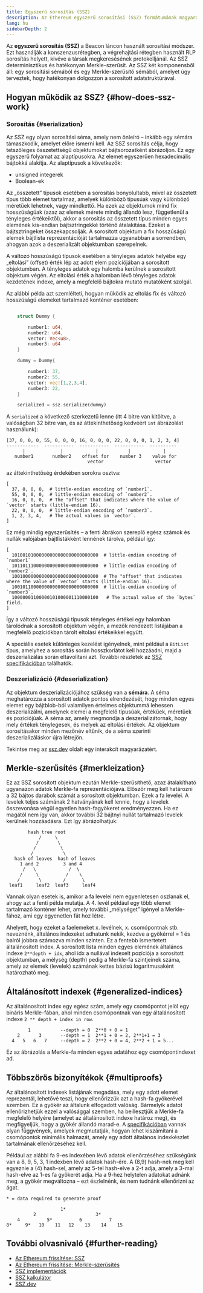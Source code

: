 ```yaml
---
title: Egyszerű sorosítás (SSZ)
description: Az Ethereum egyszerű sorosítási (SSZ) formátumának magyarázata.
lang: hu
sidebarDepth: 2
---
```


Az **egyszerű sorosítás (SSZ)** a Beacon láncon használt sorosítási módszer. Ezt használják a konszenzusrétegben, a végrehajtási rétegben használt RLP sorosítás helyett, kivéve a társak megkeresésének protokolljánál. Az SSZ determinisztikus és hatékonyan Merkle-szerűsít. Az SSZ két komponensből áll: egy sorosítási sémából és egy Merkle-szerűsítő sémából, amelyet úgy terveztek, hogy hatékonyan dolgozzon a sorosított adatstruktúrával.

## Hogyan működik az SSZ? {#how-does-ssz-work}

### Sorosítás {#serialization}

Az SSZ egy olyan sorosítási séma, amely nem önleíró – inkább egy sémára támaszkodik, amelyet előre ismerni kell. Az SSZ sorosítás célja, hogy tetszőleges összetettségű objektumokat bájtsorozatként ábrázoljon. Ez egy egyszerű folyamat az alaptípusokra. Az elemet egyszerűen hexadecimális bájtokká alakítja. Az alaptípusok a következők:

- unsigned integerek
- Boolean-ek

Az „összetett” típusok esetében a sorosítás bonyolultabb, mivel az összetett típus több elemet tartalmaz, amelyek különböző típusúak vagy különböző méretűek lehetnek, vagy mindkettő. Ha ezek az objektumok mind fix hosszúságúak (azaz az elemek mérete mindig állandó lesz, függetlenül a tényleges értékeiktől), akkor a sorosítás az összetett típus minden egyes elemének kis-endian bájtsztringekké történő átalakítása. Ezeket a bájtsztringeket összekapcsolják. A sorosított objektum a fix hosszúságú elemek bájtlista reprezentációját tartalmazza ugyanabban a sorrendben, ahogyan azok a deszerializált objektumban szerepelnek.

A változó hosszúságú típusok esetében a tényleges adatok helyébe egy „eltolási” (offset) érték lép az adott elem pozíciójában a sorosított objektumban. A tényleges adatok egy halomba kerülnek a sorosított objektum végén. Az eltolási érték a halomban lévő tényleges adatok kezdetének indexe, amely a megfelelő bájtokra mutató mutatóként szolgál.

Az alábbi példa azt szemlélteti, hogyan működik az eltolás fix és változó hosszúságú elemeket tartalmazó konténer esetében:

```Rust

    struct Dummy {

        number1: u64,
        number2: u64,
        vector: Vec<u8>,
        number3: u64
    }

    dummy = Dummy{

        number1: 37,
        number2: 55,
        vector: vec![1,2,3,4],
        number3: 22,
    }

    serialized = ssz.serialize(dummy)

```

A `serialized` a következő szerkezetű lenne (itt 4 bitre van kitöltve, a valóságban 32 bitre van, és az áttekinthetőség kedvéért `int` ábrázolást használunk):

```
[37, 0, 0, 0, 55, 0, 0, 0, 16, 0, 0, 0, 22, 0, 0, 0, 1, 2, 3, 4]
------------  -----------  -----------  -----------  ----------
      |             |            |           |            |
   number1       number2    offset for    number 3    value for
                              vector                   vector

```

az áttekinthetőség érdekében sorokra osztva:

```
[
  37, 0, 0, 0,  # little-endian encoding of `number1`.
  55, 0, 0, 0,  # little-endian encoding of `number2`.
  16, 0, 0, 0,  # The "offset" that indicates where the value of `vector` starts (little-endian 16).
  22, 0, 0, 0,  # little-endian encoding of `number3`.
  1, 2, 3, 4,   # The actual values in `vector`.
]
```

Ez még mindig egyszerűsítés – a fenti ábrákon szereplő egész számok és nullák valójában bájtlistákként lennének tárolva, például így:

```
[
  10100101000000000000000000000000  # little-endian encoding of `number1`
  10110111000000000000000000000000  # little-endian encoding of `number2`.
  10010000000000000000000000000000  # The "offset" that indicates where the value of `vector` starts (little-endian 16).
  10010110000000000000000000000000  # little-endian encoding of `number3`.
  10000001100000101000001110000100   # The actual value of the `bytes` field.
]
```

Így a változó hosszúságú típusok tényleges értékei egy halomban tárolódnak a sorosított objektum végén, a mezők rendezett listájában a megfelelő pozíciókban tárolt eltolási értékeikkel együtt.

A speciális esetek különleges kezelést igényelnek, mint például a `BitList` típus, amelyhez a sorosítás során hosszkorlátot kell hozzáadni, majd a deszerializálás során eltávolítani azt. További részletek az [SSZ specifikációban](https://github.com/ethereum/consensus-specs/blob/dev/ssz/simple-serialize.md) találhatók.

### Deszerializáció {#deserialization}

Az objektum deszerializációjához szükség van a <b>sémára</b>. A séma meghatározza a sorosított adatok pontos elrendezését, hogy minden egyes elemet egy bájtblob-ból valamilyen értelmes objektummá lehessen deszerializálni, amelynek elemei a megfelelő típusúak, értékűek, méretűek és pozíciójúak. A séma az, amely megmondja a deszerializátornak, hogy mely értékek ténylegesek, és melyek az eltolási értékek. Az objektum sorosításakor minden mezőnév eltűnik, de a séma szerinti deszerializáláskor újra létrejön.

Tekintse meg az [ssz.dev](https://www.ssz.dev/overview) oldalt egy interakcít magyarázatért.

## Merkle-szerűsítés {#merkleization}

Ez az SSZ sorosított objektum ezután Merkle-szerűsíthető, azaz átalakítható ugyanazon adatok Merkle-fa reprezentációjává. Először meg kell határozni a 32 bájtos darabok számát a sorosított objektumban. Ezek a fa levelei. A levelek teljes számának 2 hatványának kell lennie, hogy a levelek összevonása végül egyetlen hash-fagyökeret eredményezzen. Ha ez magától nem így van, akkor további 32 bájtnyi nullát tartalmazó levelek kerülnek hozzáadásra. Ezt így ábrázolhatjuk:

```
        hash tree root
            /     \
           /       \
          /         \
         /           \
   hash of leaves  hash of leaves
     1 and 2         3 and 4
      /   \            /  \
     /     \          /    \
    /       \        /      \
 leaf1     leaf2  leaf3     leaf4
```

Vannak olyan esetek is, amikor a fa levelei nem egyenletesen oszlanak el, ahogy azt a fenti példa mutatja. A 4. levél például egy több elemet tartalmazó konténer lehet, amely további „mélységet” igényel a Merkle-fához, ami egy egyenetlen fát hoz létre.

Ahelyett, hogy ezeket a faelemeket x. levélnek, x. csomópontnak stb. neveznénk, általános indexeket adhatunk nekik, kezdve a gyökérrel = 1 és balról jobbra számozva minden szinten. Ez a fentebb ismertetett általánosított index. A sorosított lista minden egyes elemének általános indexe `2**depth + idx`, ahol idx a nullával indexelt pozíciója a sorosított objektumban, a mélység (depth) pedig a Merkle-fa szintjeinek száma, amely az elemek (levelek) számának kettes bázisú logaritmusaként határozható meg.

## Általánosított indexek {#generalized-indices}

Az általánosított index egy egész szám, amely egy csomópontot jelöl egy bináris Merkle-fában, ahol minden csomópontnak van egy általánosított indexe `2 ** depth + index in row`.

```
        1           --depth = 0  2**0 + 0 = 1
    2       3       --depth = 1  2**1 + 0 = 2, 2**1+1 = 3
  4   5   6   7     --depth = 2  2**2 + 0 = 4, 2**2 + 1 = 5...

```

Ez az ábrázolás a Merkle-fa minden egyes adatához egy csomópontindexet ad.

## Többszörös bizonyítékok {#multiproofs}

Az általánosított indexek listájának megadása, mely egy adott elemet reprezentál, lehetővé teszi, hogy ellenőrizzük azt a hash-fa gyökerével szemben. Ez a gyökér az általunk elfogadott valóság. Bármelyik adatot ellenőrizhetjük ezzel a valósággal szemben, ha beillesztjük a Merkle-fa megfelelő helyére (amelyet az általánosított indexe határoz meg), és megfigyeljük, hogy a gyökér állandó marad-e. A [specifikációban](https://github.com/ethereum/consensus-specs/blob/dev/ssz/merkle-proofs.md#merkle-multiproofs) vannak olyan függvények, amelyek megmutatják, hogyan lehet kiszámítani a csomópontok minimális halmazát, amely egy adott általános indexkészlet tartalmának ellenőrzéséhez kell.

Például az alábbi fa 9-es indexében lévő adatok ellenőrzéséhez szükségünk van a 8, 9, 5, 3, 1 indexben lévő adatok hash-ére. A (8,9) hash-nek meg kell egyeznie a (4) hash-sel, amely az 5-tel hash-elve a 2-t adja, amely a 3-mal hash-elve az 1-es fa gyökerét adja. Ha a 9-hez helytelen adatokat adnánk meg, a gyökér megváltozna – ezt észlelnénk, és nem tudnánk ellenőrizni az ágat.

```
* = data required to generate proof

                    1*
          2                      3*
    4          5*          6          7
8*     9*   10    11   12    13    14    15

```

## További olvasnivaló {#further-reading}

- [Az Ethereum frissítése: SSZ](https://eth2book.info/altair/part2/building_blocks/ssz)
- [Az Ethereum frissítése: Merkle-szerűsítés](https://eth2book.info/altair/part2/building_blocks/merkleization)
- [SSZ implementációk](https://github.com/ethereum/consensus-specs/issues/2138)
- [SSZ kalkulátor](https://simpleserialize.com/)
- [SSZ.dev](https://www.ssz.dev/)
